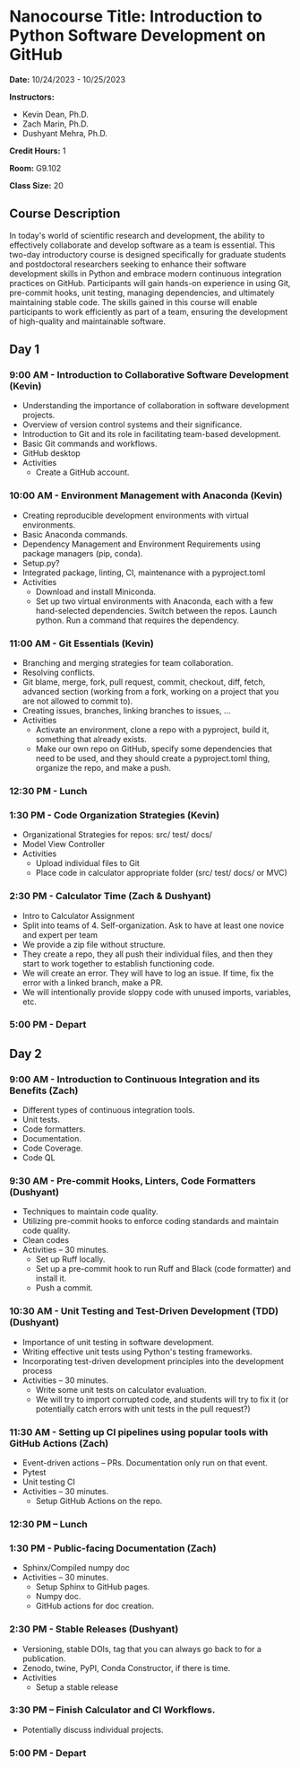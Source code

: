 # Nanocourse Title: Introduction to Python Software Development on GitHub

**Date:** 10/24/2023 - 10/25/2023

**Instructors:**
- Kevin Dean, Ph.D.
- Zach Marin, Ph.D.
- Dushyant Mehra, Ph.D.

**Credit Hours:** 1

**Room:** G9.102

**Class Size:** 20

## Course Description

In today's world of scientific research and development, the ability to effectively collaborate and develop software as a team is essential. This two-day introductory course is designed specifically for graduate students and postdoctoral researchers seeking to enhance their software development skills in Python and embrace modern continuous integration practices on GitHub. Participants will gain hands-on experience in using Git, pre-commit hooks, unit testing, managing dependencies, and ultimately maintaining stable code. The skills gained in this course will enable participants to work efficiently as part of a team, ensuring the development of high-quality and maintainable software.

## Day 1

### 9:00 AM - Introduction to Collaborative Software Development (Kevin)
- Understanding the importance of collaboration in software development projects.
- Overview of version control systems and their significance.
- Introduction to Git and its role in facilitating team-based development.
- Basic Git commands and workflows.
- GitHub desktop
- Activities
  - Create a GitHub account.

### 10:00 AM - Environment Management with Anaconda (Kevin)
- Creating reproducible development environments with virtual environments.
- Basic Anaconda commands.
- Dependency Management and Environment Requirements using package managers (pip, conda).
- Setup.py?
- Integrated package, linting, CI, maintenance with a pyproject.toml
- Activities
  - Download and install Miniconda.
  - Set up two virtual environments with Anaconda, each with a few hand-selected dependencies. Switch between the repos. Launch python. Run a command that requires the dependency.

### 11:00 AM - Git Essentials (Kevin)
- Branching and merging strategies for team collaboration.
- Resolving conflicts.
- Git blame, merge, fork, pull request, commit, checkout, diff, fetch, advanced section (working from a fork, working on a project that you are not allowed to commit to).
- Creating issues, branches, linking branches to issues, …
- Activities
  - Activate an environment, clone a repo with a pyproject, build it, something that already exists.
  - Make our own repo on GitHub, specify some dependencies that need to be used, and they should create a pyproject.toml thing, organize the repo, and make a push.

### 12:30 PM - Lunch

### 1:30 PM - Code Organization Strategies (Kevin)
- Organizational Strategies for repos: src/ test/ docs/
- Model View Controller
- Activities
  - Upload individual files to Git
  - Place code in calculator appropriate folder (src/ test/ docs/ or MVC)

### 2:30 PM - Calculator Time (Zach & Dushyant)
- Intro to Calculator Assignment
- Split into teams of 4. Self-organization. Ask to have at least one novice and expert per team
- We provide a zip file without structure.
- They create a repo, they all push their individual files, and then they start to work together to establish functioning code.
- We will create an error. They will have to log an issue. If time, fix the error with a linked branch, make a PR.
- We will intentionally provide sloppy code with unused imports, variables, etc.

### 5:00 PM - Depart

## Day 2

### 9:00 AM - Introduction to Continuous Integration and its Benefits (Zach)
- Different types of continuous integration tools.
- Unit tests.
- Code formatters.
- Documentation.
- Code Coverage.
- Code QL

### 9:30 AM - Pre-commit Hooks, Linters, Code Formatters (Dushyant)
- Techniques to maintain code quality.
- Utilizing pre-commit hooks to enforce coding standards and maintain code quality.
- Clean codes
- Activities – 30 minutes.
  - Set up Ruff locally.
  - Set up a pre-commit hook to run Ruff and Black (code formatter) and install it.
  - Push a commit.

### 10:30 AM - Unit Testing and Test-Driven Development (TDD) (Dushyant)
- Importance of unit testing in software development.
- Writing effective unit tests using Python's testing frameworks.
- Incorporating test-driven development principles into the development process
- Activities – 30 minutes.
  - Write some unit tests on calculator evaluation.
  - We will try to import corrupted code, and students will try to fix it (or potentially catch errors with unit tests in the pull request?)

### 11:30 AM - Setting up CI pipelines using popular tools with GitHub Actions (Zach)
- Event-driven actions – PRs. Documentation only run on that event.
- Pytest
- Unit testing CI
- Activities – 30 minutes.
  - Setup GitHub Actions on the repo.

### 12:30 PM – Lunch

### 1:30 PM - Public-facing Documentation (Zach)
- Sphinx/Compiled numpy doc
- Activities – 30 minutes.
  - Setup Sphinx to GitHub pages.
  - Numpy doc.
  - GitHub actions for doc creation.

### 2:30 PM - Stable Releases (Dushyant)
- Versioning, stable DOIs, tag that you can always go back to for a publication.
- Zenodo, twine, PyPI, Conda Constructor, if there is time.
- Activities
  - Setup a stable release

### 3:30 PM – Finish Calculator and CI Workflows.
- Potentially discuss individual projects.

### 5:00 PM - Depart
